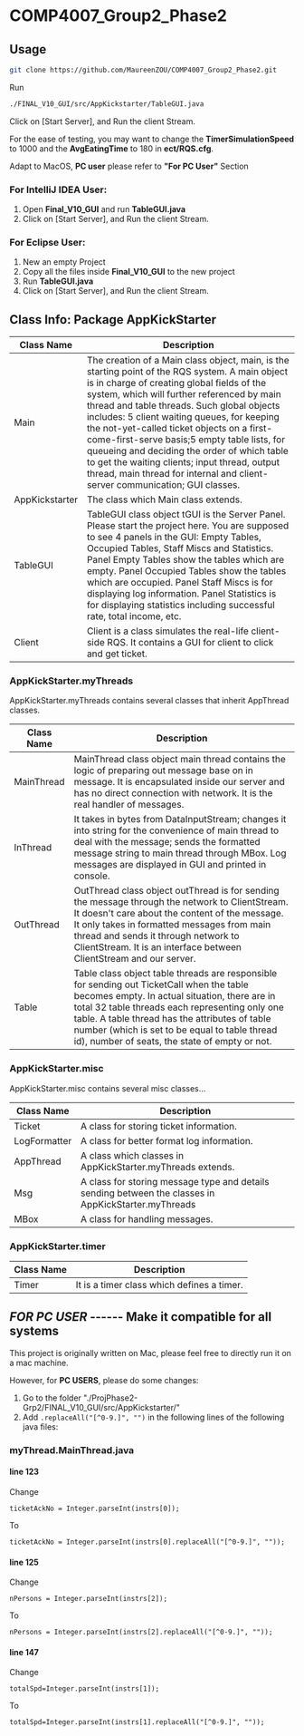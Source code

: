 # COMP4007_Group2_Phase2

## Usage

```sh
git clone https://github.com/MaureenZOU/COMP4007_Group2_Phase2.git
```

Run
```sh
./FINAL_V10_GUI/src/AppKickstarter/TableGUI.java
```

Click on [Start Server], and Run the client Stream.

For the ease of testing, you may want to change the **TimerSimulationSpeed** to 1000 and the **AvgEatingTime** to 180 in **ect/RQS.cfg**.

Adapt to MacOS, **PC user** please refer to **"For PC User"** Section

### For IntelliJ IDEA User:
1. Open **Final_V10_GUI** and run **TableGUI.java**
2. Click on [Start Server], and Run the client Stream.

### For Eclipse User:
1. New an empty Project
2. Copy all the files inside **Final_V10_GUI** to the new project
3. Run **TableGUI.java**
4. Click on [Start Server], and Run the client Stream.

## Class Info: Package AppKickStarter
| Class Name | Description |
| --- | --- |
| Main | The creation of a Main class object, main, is the starting point of the RQS system. A main object is in charge of creating global fields of the system, which will further referenced by main thread and table threads. Such global objects includes: 5 client waiting queues, for keeping the not-yet-called ticket objects on a first-come-first-serve basis;5 empty table lists, for queueing and deciding the order of which table to get the waiting clients; input thread, output thread, main thread for internal and client-server communication; GUI classes. |
| AppKickstarter | The class which Main class extends. |
| TableGUI | TableGUI class object tGUI is the Server Panel. Please start the project here. You are supposed to see 4 panels in the GUI: Empty Tables, Occupied Tables, Staff Miscs and Statistics. Panel Empty Tables show the tables which are empty. Panel Occupied Tables show the tables which are occupied. Panel Staff Miscs is for displaying log information. Panel Statistics is for displaying statistics including successful rate, total income, etc. |
| Client | Client is a class simulates the real-life client-side RQS. It contains a GUI for client to click and get ticket. |

### AppKickStarter.myThreads
AppKickStarter.myThreads contains several classes that inherit AppThread classes.

| Class Name | Description |
| --- | --- |
| MainThread | MainThread class object main thread contains the logic of preparing out message base on in message. It is encapsulated inside our server and has no direct connection with network. It is the real handler of messages. |
| InThread | It takes in bytes from DataInputStream; changes it into string for the convenience of main thread to deal with the message; sends the formatted message string to main thread through MBox. Log messages are displayed in GUI and printed in console. |
| OutThread | OutThread class object outThread is for sending the message through the network to ClientStream. It doesn't care about the content of the message. It only takes in formatted messages from main thread and sends it through network to ClientStream. It is an interface between ClientStream and our server. |
| Table | Table class object table threads are responsible for sending out TicketCall when the table becomes empty. In actual situation, there are in total 32 table threads each representing only one table. A table thread has the attributes of table number (which is set to be equal to table thread id), number of seats, the state of empty or not. |

### AppKickStarter.misc
AppKickStarter.misc contains several misc classes...

| Class Name | Description |
| --- | --- |
| Ticket | A class for storing ticket information. |
| LogFormatter | A class for better format log information. |
| AppThread | A class which classes in AppKickStarter.myThreads extends. |
| Msg | A class for storing message type and details sending between the classes in AppKickStarter.myThreads |
| MBox | A class for handling messages. |

### AppKickStarter.timer

| Class Name | Description |
| --- | --- |
| Timer | It is a timer class which defines a timer. |

## *****FOR PC USER***** ------ Make it compatible for all systems

This project is originally written on Mac, please feel free to directly run it on a mac machine.

However, for **PC USERS**, please do some changes: 
1. Go to the folder "./ProjPhase2-Grp2/FINAL_V10_GUI/src/AppKickstarter/"
2. Add ```.replaceAll("[^0-9.]", "")``` in the following lines of the following java files:

### myThread.MainThread.java 
#### line 123 
Change
  ```
  ticketAckNo = Integer.parseInt(instrs[0]);
  ```
To
  ```
  ticketAckNo = Integer.parseInt(instrs[0].replaceAll("[^0-9.]", ""));
  ```
#### line 125 
Change
  ```
  nPersons = Integer.parseInt(instrs[2]); 
  ```
To
  ```
  nPersons = Integer.parseInt(instrs[2].replaceAll("[^0-9.]", "")); 
  ```
#### line 147
Change
  ```
  totalSpd=Integer.parseInt(instrs[1]);
  ```
To
  ```
  totalSpd=Integer.parseInt(instrs[1].replaceAll("[^0-9.]", ""));
  ```
